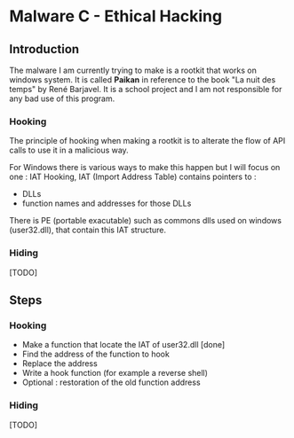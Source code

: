 # Malware C - Ethical Hacking 

## Introduction 

The malware I am currently trying to make is a rootkit that works on windows system. It is called **Paikan** in reference to the book "La nuit des temps" by René Barjavel.
It is a school project and I am not responsible for any bad use of this program. 

### Hooking 

The principle of hooking when making a rootkit is to alterate the flow of API calls to use it in 
a malicious way.

For Windows there is various ways to make this happen but I will focus on one : IAT Hooking,
IAT (Import Address Table) contains pointers to :
- DLLs
- function names and addresses for those DLLs

There is PE (portable exacutable) such as commons dlls used on windows (user32.dll), 
that contain this IAT structure.

### Hiding 

[TODO]

## Steps 

### Hooking 

- Make a function that locate the IAT of user32.dll [done]
- Find the address of the function to hook
- Replace the address
- Write a hook function (for example a reverse shell)
- Optional : restoration of the old function address

### Hiding 

[TODO]

